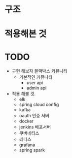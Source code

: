 # 구조
# 적용해본 것
# TODO
- 구현 해보자 블랙박스 커뮤니티
  - 기본적인 커뮤니티 
    - user api
    - admin api
- 적용 해볼 것.
  - elk
  - spring cloud config
  - kafka
  - oauth 인증 서버
  - docker 
  - jenkins 배포서버
  - 쿠버네티스
  - 레디스
  - grafana
  - spring spark
